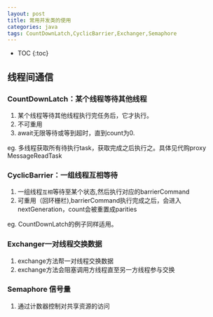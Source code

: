 ```yaml
---
layout: post
title: 常用并发类的使用
categories: java
tags: CountDownLatch,CyclicBarrier,Exchanger,Semaphore
---
```


* TOC
{:toc}

## 线程间通信

### CountDownLatch：某个线程等待其他线程

1. 某个线程等待其他线程执行完任务后，它才执行。
2. 不可重用
3. await无限等待或等到超时，直到count为0.

eg. 多线程获取所有待执行task，获取完成之后执行之。具体见代购proxy MessageReadTask

### CyclicBarrier：一组线程互相等待

1. 一组线程`互相`等待至某个状态,然后执行对应的barrierCommand
2. 可重用（回环栅栏),barrierCommand执行完成之后，会进入nextGeneration，count会被重置成parities

eg. CountDownLatch的例子同样适用。

### Exchanger一对线程交换数据

1. exchange方法帮一对线程交换数据
2. exchange方法会阻塞调用方线程直至另一方线程参与交换

### Semaphore 信号量

1. 通过计数器控制对共享资源的访问
